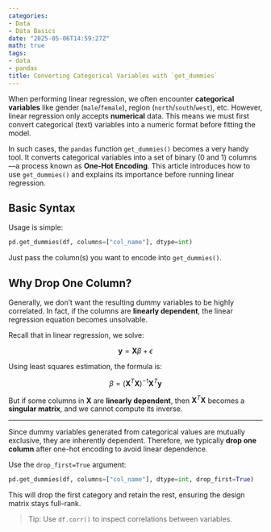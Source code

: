 ```yaml
---
categories:
- Data
- Data Basics
date: "2025-05-06T14:59:27Z"
math: true
tags:
- data
- pandas
title: Converting Categorical Variables with `get_dummies`
---
```


When performing linear regression, we often encounter **categorical variables** like gender (`male`/`female`), region (`north`/`south`/`west`), etc.
 However, linear regression only accepts **numerical** data.
 This means we must first convert categorical (text) variables into a numeric format before fitting the model.

In such cases, the `pandas` function `get_dummies()` becomes a very handy tool.
 It converts categorical variables into a set of binary (0 and 1) columns—a process known as **One-Hot Encoding**.
 This article introduces how to use `get_dummies()` and explains its importance before running linear regression.



## Basic Syntax

Usage is simple:

```python
pd.get_dummies(df, columns=["col_name"], dtype=int)
```

Just pass the column(s) you want to encode into `get_dummies()`.



## Why Drop One Column?

Generally, we don’t want the resulting dummy variables to be highly correlated. In fact, if the columns are **linearly dependent**, the linear regression equation becomes unsolvable.

Recall that in linear regression, we solve:

$$\mathbf{y} = \mathbf{X}\beta + \epsilon$$

Using least squares estimation, the formula is:

$$\beta = (\mathbf{X}^T\mathbf{X})^{-1} \mathbf{X}^T \mathbf{y}$$

But if some columns in $\mathbf{X}$ are **linearly dependent**, then $\mathbf{X}^T\mathbf{X}$ becomes a **singular matrix**, and we cannot compute its inverse.

---

Since dummy variables generated from categorical values are mutually exclusive, they are inherently dependent.
 Therefore, we typically **drop one column** after one-hot encoding to avoid linear dependence.

Use the `drop_first=True` argument:

```python
pd.get_dummies(df, columns=["col_name"], dtype=int, drop_first=True)
```

This will drop the first category and retain the rest, ensuring the design matrix stays full-rank.

> Tip: Use `df.corr()` to inspect correlations between variables.
